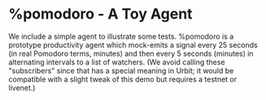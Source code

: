 # %pomodoro - A Toy Agent

We include a simple agent to illustrate some tests. %pomodoro is a prototype productivity agent which mock-emits a signal every 25 seconds (in real Pomodoro terms, minutes) and then every 5 seconds (minutes) in alternating intervals to a list of watchers. (We avoid calling these "subscribers" since that has a special meaning in Urbit; it would be compatible with a slight tweak of this demo but requires a testnet or livenet.)
